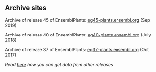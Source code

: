 ## Archive sites

Archive of release 45 of EnsemblPlants: [eg45-plants.ensembl.org](http://eg45-plants.ensembl.org) (Sep 2019)

Archive of release 40 of EnsemblPlants: [eg40-plants.ensembl.org](http://eg40-plants.ensembl.org) (July 2018)

Archive of release 37 of EnsemblPlants: [eg37-plants.ensembl.org](http://eg37-plants.ensembl.org) (Oct 2017)

_Read [here](http://ensemblgenomes.org/info/access/archives) how you can get data from other releases_
